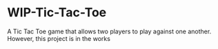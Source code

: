 # WIP-Tic-Tac-Toe
A Tic Tac Toe game that allows two players to 
play against one another. However, this project is 
in the works
